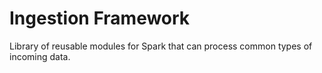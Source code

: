# Ingestion Framework

Library of reusable modules for Spark that can process common types of incoming data.
